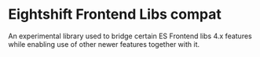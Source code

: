 # Eightshift Frontend Libs compat

An experimental library used to bridge certain ES Frontend libs 4.x features while enabling use of other newer features together with it.
